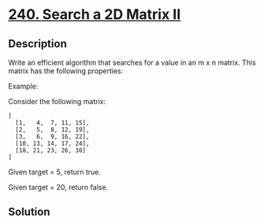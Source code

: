 # [240. Search a 2D Matrix II](https://leetcode.com/problems/search-a-2d-matrix-ii)

## Description

Write an efficient algorithm that searches for a value in an m x n matrix. This matrix has the following properties:

Example:

Consider the following matrix:

```
[
  [1,   4,  7, 11, 15],
  [2,   5,  8, 12, 19],
  [3,   6,  9, 16, 22],
  [10, 13, 14, 17, 24],
  [18, 21, 23, 26, 30]
]
```

Given target = 5, return true.

Given target = 20, return false.

## Solution

